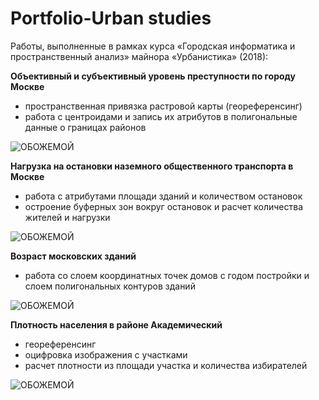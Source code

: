 # Portfolio-Urban studies
Работы, выполненные в рамках курса «Городская информатика и пространственный анализ» майнора «Урбанистика» (2018):


**Объективный и субъективный уровень преступности по городу Москве**
* пространственная привязка растровой карты (геореференсинг)
* работа с центроидами и запись их атрибутов в полигональные данные о границах районов

![ОБОЖЕМОЙ](https://github.com/wildmary/Portfolio-Urbanistics/blob/master/Объективный%20и%20субъективный%20уровень%20преступности%20по%20городу%20Москве.jpg)


**Нагрузка на остановки наземного общественного транспорта в Москве**
* работа с атрибутами площади зданий и количеством остановок
* остроение буферных зон вокруг остановок и расчет количества жителей и нагрузки

![ОБОЖЕМОЙ](https://github.com/wildmary/Portfolio-Urbanistics/blob/master/Нагрузка%20на%20остановки%20наземного%20общественного%20транспорта%20в%20Москве.jpeg)


**Возраст московских зданий**
* работа со слоем координатных точек домов с годом постройки и слоем полигональных контуров зданий

![ОБОЖЕМОЙ](https://github.com/wildmary/Portfolio-Urbanistics/blob/master/Возраст%20московских%20зданий.jpeg)


**Плотность населения в районе Академический**
* геореференсинг
* оцифровка изображения с участками
* расчет плотности из площади участка и количества избирателей 

![ОБОЖЕМОЙ](https://github.com/wildmary/Portfolio-Urbanistics/blob/master/Плотность%20населения%20в%20районе%20Академический.jpeg)
